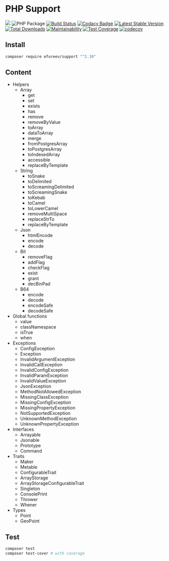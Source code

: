 # PHP Support
![](https://img.shields.io/badge/php->=7.2-blue.svg)
![PHP Package](https://github.com/efureev/php-support/workflows/PHP%20Package/badge.svg?branch=master)
[![Build Status](https://travis-ci.org/efureev/php-support.svg?branch=master)](https://travis-ci.org/efureev/php-support)
[![Codacy Badge](https://api.codacy.com/project/badge/Grade/a53fb85fd1ab46169758e10dd2d818cb)](https://app.codacy.com/app/efureev/php-support?utm_source=github.com&utm_medium=referral&utm_content=efureev/php-support&utm_campaign=Badge_Grade_Settings)
[![Latest Stable Version](https://poser.pugx.org/efureev/support/v/stable?format=flat)](https://packagist.org/packages/efureev/support)
[![Total Downloads](https://poser.pugx.org/efureev/support/downloads)](https://packagist.org/packages/efureev/support)
[![Maintainability](https://api.codeclimate.com/v1/badges/a7cf8708bf58fa7e5096/maintainability)](https://codeclimate.com/github/efureev/php-support/maintainability)
[![Test Coverage](https://api.codeclimate.com/v1/badges/a7cf8708bf58fa7e5096/test_coverage)](https://codeclimate.com/github/efureev/php-support/test_coverage)
[![codecov](https://codecov.io/gh/efureev/php-support/branch/v2/graph/badge.svg)](https://codecov.io/gh/efureev/php-support/tree/v2)

## Install

```bash
composer require efureev/support "^2.10"
```

## Content

- Helpers
  + Array
    - get
    - set
    - exists
    - has
    - remove
    - removeByValue
    - toArray
    - dataToArray
    - merge
    - fromPostgresArray
    - toPostgresArray
    - toIndexedArray
    - accessible
    - replaceByTemplate
  + String
    - toSnake
    - toDelimited
    - toScreamingDelimited
    - toScreamingSnake
    - toKebab
    - toCamel
    - toLowerCamel
    - removeMultiSpace
    - replaceStrTo
    - replaceByTemplate
  + Json
    - htmlEncode
    - encode
    - decode
  + Bit
    - removeFlag
    - addFlag
    - checkFlag
    - exist
    - grant
    - decBinPad
  + B64
    - encode
    - decode
    - encodeSafe
    - decodeSafe
- Global functions
  + value
  + classNamespace
  + isTrue
  + when
- Exceptions
  + ConfigException
  + Exception
  + InvalidArgumentException
  + InvalidCallException
  + InvalidConfigException
  + InvalidParamException
  + InvalidValueException
  + JsonException
  + MethodNotAllowedException
  + MissingClassException
  + MissingConfigException
  + MissingPropertyException
  + NotSupportedException
  + UnknownMethodException
  + UnknownPropertyException
- Interfaces
  + Arrayable
  + Jsonable
  + Prototype
  + Command
- Traits
  + Maker
  + Metable
  + ConfigurableTrait
  + ArrayStorage
  + ArrayStorageConfigurableTrait
  + Singleton
  + ConsolePrint
  + Thrower
  + Whener
- Types
  + Point
  + GeoPoint

## Test

```bash
composer test
composer test-cover # with coverage
```
